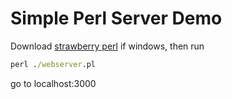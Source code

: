 # Simple Perl Server Demo

Download [strawberry perl](https://strawberryperl.com/) if windows, then run 

```cmd
perl ./webserver.pl
```

go to localhost:3000
